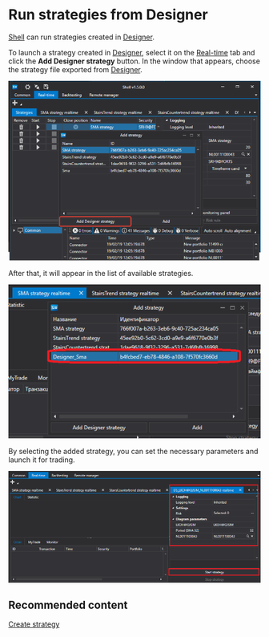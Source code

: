 # Run strategies from Designer

[Shell](../shell.md) can run strategies created in [Designer](../designer.md).

To launch a strategy created in [Designer](../designer.md), select it on the [Real\-time](user_interface/real_time.md) tab and click the **Add Designer strategy** button. In the window that appears, choose the strategy file exported from [Designer](../designer.md).

![Shell run Designer strategy 00](../../images/shell_run_designer_strategy_00.png)

After that, it will appear in the list of available strategies.

![Shell run Designer strategy 01](../../images/shell_run_designer_strategy_01.png)

By selecting the added strategy, you can set the necessary parameters and launch it for trading.

![Shell run Designer strategy 02](../../images/shell_run_designer_strategy_02.png)

## Recommended content

[Create strategy](create_strategy.md)
